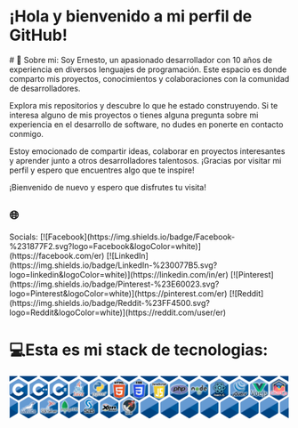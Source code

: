 <h1>¡Hola y bienvenido a mi perfil de GitHub!</h1>
# 💫 Sobre mi:
Soy Ernesto, un apasionado desarrollador con 10 años de experiencia en diversos lenguajes de programación. Este espacio es donde comparto mis proyectos, conocimientos y colaboraciones con la comunidad de desarrolladores.

Explora mis repositorios y descubre lo que he estado construyendo. Si te interesa alguno de mis proyectos o tienes alguna pregunta sobre mi experiencia en el desarrollo de software, no dudes en ponerte en contacto conmigo.

Estoy emocionado de compartir ideas, colaborar en proyectos interesantes y aprender junto a otros desarrolladores talentosos. ¡Gracias por visitar mi perfil y espero que encuentres algo que te inspire!

¡Bienvenido de nuevo y espero que disfrutes tu visita!

<h2>🌐</h2> Socials:
[![Facebook](https://img.shields.io/badge/Facebook-%231877F2.svg?logo=Facebook&logoColor=white)](https://facebook.com/er) 
[![LinkedIn](https://img.shields.io/badge/LinkedIn-%230077B5.svg?logo=linkedin&logoColor=white)](https://linkedin.com/in/er) 
[![Pinterest](https://img.shields.io/badge/Pinterest-%23E60023.svg?logo=Pinterest&logoColor=white)](https://pinterest.com/er) 
[![Reddit](https://img.shields.io/badge/Reddit-%23FF4500.svg?logo=Reddit&logoColor=white)](https://reddit.com/user/er) 

# 💻Esta es mi stack de tecnologias:
<img src="stack.png">

